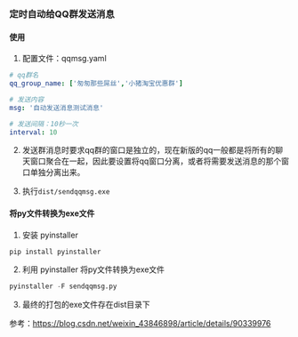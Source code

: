 ### 定时自动给QQ群发送消息

#### 使用
1. 配置文件：qqmsg.yaml
```yaml
# qq群名
qq_group_name: ['匆匆那些屌丝','小猪淘宝优惠群']

# 发送内容
msg: '自动发送消息测试消息'

# 发送间隔：10秒一次
interval: 10
```

2. 发送群消息时要求qq群的窗口是独立的，现在新版的qq一般都是将所有的聊天窗口聚合在一起，因此要设置将qq窗口分离，或者将需要发送消息的那个窗口单独分离出来。 

3. 执行`dist/sendqqmsg.exe`

#### 将py文件转换为exe文件
1. 安装 pyinstaller
```python
pip install pyinstaller
```
2. 利用 pyinstaller 将py文件转换为exe文件
```python
pyinstaller -F sendqqmsg.py
```
3. 最终的打包的exe文件存在dist目录下

参考：https://blog.csdn.net/weixin_43846898/article/details/90339976
